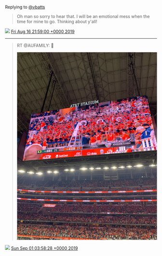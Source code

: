 Replying to [@vbatts](https://twitter.com/vbatts/status/1162478599573790725)

> Oh man so sorry to hear that. I will be an emotional mess when the time for mine to go. Thinking about y'all!

<img src="media/tweet.ico" width="12" /> [Fri Aug 16 21:59:00 +0000 2019](https://twitter.com/nhudson/status/1162483925534564354)

----

> RT @AUFAMILY: 🥳 
> 
> ![](media/1168010207521210369-EDWYvLjXUAAJD6m.jpg)

<img src="media/tweet.ico" width="12" /> [Sun Sep 01 03:58:28 +0000 2019](https://twitter.com/nhudson/status/1168010207521210369)